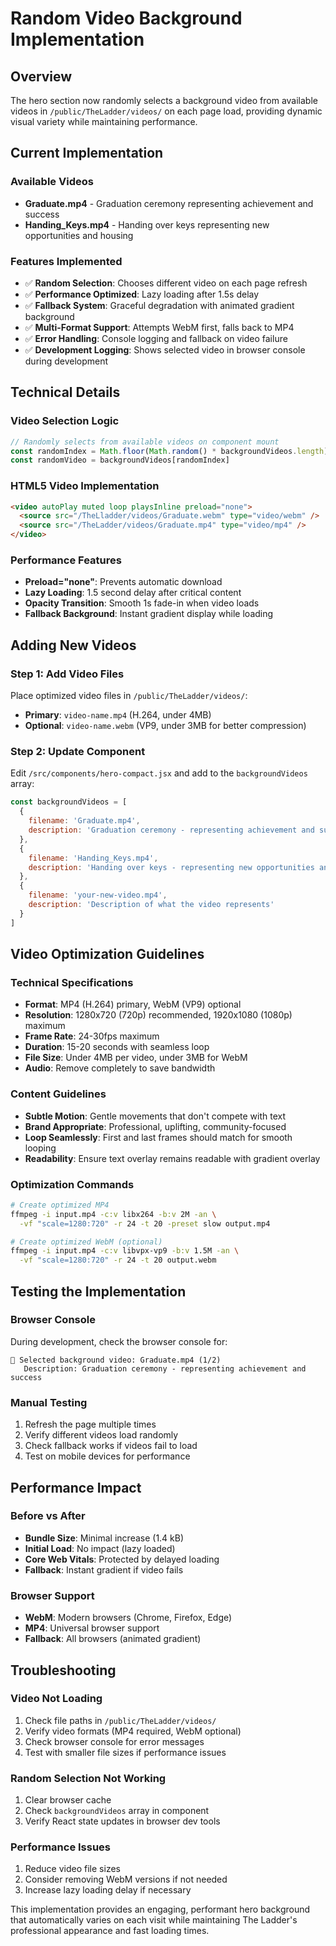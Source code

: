 # Random Video Background Implementation

## Overview
The hero section now randomly selects a background video from available videos in `/public/TheLadder/videos/` on each page load, providing dynamic visual variety while maintaining performance.

## Current Implementation

### Available Videos
- **Graduate.mp4** - Graduation ceremony representing achievement and success
- **Handing_Keys.mp4** - Handing over keys representing new opportunities and housing

### Features Implemented
- ✅ **Random Selection**: Chooses different video on each page refresh
- ✅ **Performance Optimized**: Lazy loading after 1.5s delay
- ✅ **Fallback System**: Graceful degradation with animated gradient background
- ✅ **Multi-Format Support**: Attempts WebM first, falls back to MP4
- ✅ **Error Handling**: Console logging and fallback on video failure
- ✅ **Development Logging**: Shows selected video in browser console during development

## Technical Details

### Video Selection Logic
```javascript
// Randomly selects from available videos on component mount
const randomIndex = Math.floor(Math.random() * backgroundVideos.length)
const randomVideo = backgroundVideos[randomIndex]
```

### HTML5 Video Implementation
```html
<video autoPlay muted loop playsInline preload="none">
  <source src="/TheLladder/videos/Graduate.webm" type="video/webm" />
  <source src="/TheLadder/videos/Graduate.mp4" type="video/mp4" />
</video>
```

### Performance Features
- **Preload="none"**: Prevents automatic download
- **Lazy Loading**: 1.5 second delay after critical content
- **Opacity Transition**: Smooth 1s fade-in when video loads
- **Fallback Background**: Instant gradient display while loading

## Adding New Videos

### Step 1: Add Video Files
Place optimized video files in `/public/TheLadder/videos/`:
- **Primary**: `video-name.mp4` (H.264, under 4MB)
- **Optional**: `video-name.webm` (VP9, under 3MB for better compression)

### Step 2: Update Component
Edit `/src/components/hero-compact.jsx` and add to the `backgroundVideos` array:

```javascript
const backgroundVideos = [
  {
    filename: 'Graduate.mp4',
    description: 'Graduation ceremony - representing achievement and success'
  },
  {
    filename: 'Handing_Keys.mp4', 
    description: 'Handing over keys - representing new opportunities and housing'
  },
  {
    filename: 'your-new-video.mp4',
    description: 'Description of what the video represents'
  }
]
```

## Video Optimization Guidelines

### Technical Specifications
- **Format**: MP4 (H.264) primary, WebM (VP9) optional
- **Resolution**: 1280x720 (720p) recommended, 1920x1080 (1080p) maximum
- **Frame Rate**: 24-30fps maximum
- **Duration**: 15-20 seconds with seamless loop
- **File Size**: Under 4MB per video, under 3MB for WebM
- **Audio**: Remove completely to save bandwidth

### Content Guidelines
- **Subtle Motion**: Gentle movements that don't compete with text
- **Brand Appropriate**: Professional, uplifting, community-focused
- **Loop Seamlessly**: First and last frames should match for smooth looping
- **Readability**: Ensure text overlay remains readable with gradient overlay

### Optimization Commands
```bash
# Create optimized MP4
ffmpeg -i input.mp4 -c:v libx264 -b:v 2M -an \
  -vf "scale=1280:720" -r 24 -t 20 -preset slow output.mp4

# Create optimized WebM (optional)
ffmpeg -i input.mp4 -c:v libvpx-vp9 -b:v 1.5M -an \
  -vf "scale=1280:720" -r 24 -t 20 output.webm
```

## Testing the Implementation

### Browser Console
During development, check the browser console for:
```
🎥 Selected background video: Graduate.mp4 (1/2)
   Description: Graduation ceremony - representing achievement and success
```

### Manual Testing
1. Refresh the page multiple times
2. Verify different videos load randomly
3. Check fallback works if videos fail to load
4. Test on mobile devices for performance

## Performance Impact

### Before vs After
- **Bundle Size**: Minimal increase (1.4 kB)
- **Initial Load**: No impact (lazy loaded)
- **Core Web Vitals**: Protected by delayed loading
- **Fallback**: Instant gradient if video fails

### Browser Support
- **WebM**: Modern browsers (Chrome, Firefox, Edge)
- **MP4**: Universal browser support
- **Fallback**: All browsers (animated gradient)

## Troubleshooting

### Video Not Loading
1. Check file paths in `/public/TheLadder/videos/`
2. Verify video formats (MP4 required, WebM optional)
3. Check browser console for error messages
4. Test with smaller file sizes if performance issues

### Random Selection Not Working
1. Clear browser cache
2. Check `backgroundVideos` array in component
3. Verify React state updates in browser dev tools

### Performance Issues
1. Reduce video file sizes
2. Consider removing WebM versions if not needed
3. Increase lazy loading delay if necessary

This implementation provides an engaging, performant hero background that automatically varies on each visit while maintaining The Ladder's professional appearance and fast loading times.